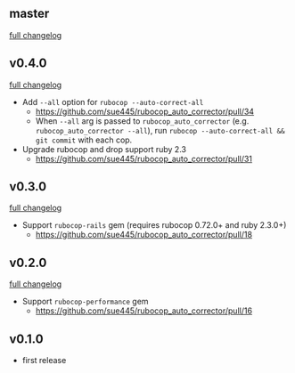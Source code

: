 ## master
[full changelog](http://github.com/sue445/rubocop_auto_corrector/compare/v0.4.0...master)

## v0.4.0
[full changelog](http://github.com/sue445/rubocop_auto_corrector/compare/v0.3.0...v0.4.0)

* Add `--all` option for `rubocop --auto-correct-all`
  * https://github.com/sue445/rubocop_auto_corrector/pull/34
  * When `--all` arg is passed to `rubocop_auto_corrector` (e.g. `rubocop_auto_corrector --all`), run `rubocop --auto-correct-all && git commit` with each cop.
* Upgrade rubocop and drop support ruby 2.3
  * https://github.com/sue445/rubocop_auto_corrector/pull/31

## v0.3.0
[full changelog](http://github.com/sue445/rubocop_auto_corrector/compare/v0.2.0...v0.3.0)

* Support `rubocop-rails` gem (requires rubocop 0.72.0+ and ruby 2.3.0+)
  * https://github.com/sue445/rubocop_auto_corrector/pull/18

## v0.2.0
[full changelog](http://github.com/sue445/rubocop_auto_corrector/compare/v0.1.0...v0.2.0)

* Support `rubocop-performance` gem
  * https://github.com/sue445/rubocop_auto_corrector/pull/16

## v0.1.0
* first release
